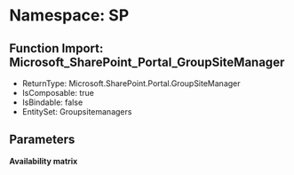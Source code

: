 # Namespace: SP

## Function Import: Microsoft_SharePoint_Portal_GroupSiteManager

- ReturnType: Microsoft.SharePoint.Portal.GroupSiteManager
- IsComposable: true
- IsBindable: false
- EntitySet: Groupsitemanagers

## Parameters

**Availability matrix**

